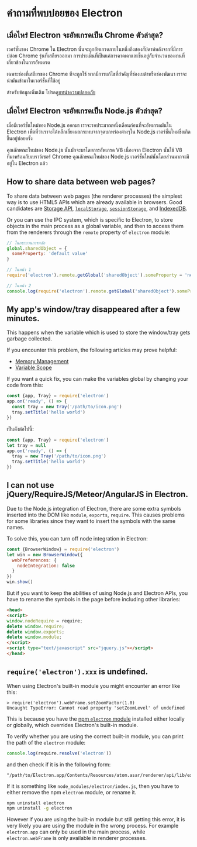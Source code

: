 # คำถามที่พบบ่อยของ Electron

## เมื่อไหร่ Electron จะอัพเกรดเป็น Chrome ตัวล่าสุด?

เวอร์ชั่นของ Chrome ใน Electron นั้นจะถูกอัพเกรดภายในหนึ่งถึงสองสัปดาห์หลังจากที่มีการปล่อย Chrome รุ่นที่เสถียรออกมา การประเมินที่เป็นแค่การคาดเดาและขึ้นอยู่กับจำนวนของงานที่เกี่ยวข้องในการอัพเดรด

เฉพาะช่องที่เสถียรของ Chrome ทีจะถูกใช้ หากมีการแก้ไขที่สำคัญที่ช่องเบต้าหรือช่องพัฒนา เราจะนำมันเข้ามาในเวอร์ชั่นที่ใช้อยู่

สำหรับข้อมูลเพิ่มเติม โปรดดู[บทนำความปลอดภัย](tutorial/security.md)

## เมื่อไหร่ Electron จะอัพเกรดเป็น Node.js ตัวล่าสุด?

เมื่อมีเวอร์ชั่นใหม่ของ Node.js ออกมา เราจะรอประมาณหนึ่งเดือนก่อนที่จะอัพเกรดมันใน Electron เพื่อที่ว่าเราจะได้หลีกเลี่ยงผลกระทบจากจุดบกพร่องต่างๆใน Node.js เวอร์ชั่นใหม่ซึ่งเกิดขึ้นอยู่บ่อยครั้ง

คุณลักษณะใหม่ของ Node.js นั้นมักจะมาโดยการอัพเกรด V8 เนื่องจาก Electron นั้นใช้ V8 ที่มาพร้อมกับเบราว์เซอร์ Chrome คุณลักษณะใหม่ของ Node.js เวอร์ชั่นใหม่นั้นโดยส่วนมากจะมีอยู่ใน Electron แล้ว

## How to share data between web pages?

To share data between web pages (the renderer processes) the simplest way is to use HTML5 APIs which are already available in browsers. Good candidates are [Storage API](https://developer.mozilla.org/en-US/docs/Web/API/Storage), [`localStorage`](https://developer.mozilla.org/en-US/docs/Web/API/Window/localStorage), [`sessionStorage`](https://developer.mozilla.org/en-US/docs/Web/API/Window/sessionStorage), and [IndexedDB](https://developer.mozilla.org/en-US/docs/Web/API/IndexedDB_API).

Or you can use the IPC system, which is specific to Electron, to store objects in the main process as a global variable, and then to access them from the renderers through the `remote` property of `electron` module:

```javascript
// ในกระบวนการหลัก
global.sharedObject = {
  someProperty: 'default value'
}
```

```javascript
// ในหน้า 1
require('electron').remote.getGlobal('sharedObject').someProperty = 'new value'
```

```javascript
// ในหน้า 2
console.log(require('electron').remote.getGlobal('sharedObject').someProperty)
```

## My app's window/tray disappeared after a few minutes.

This happens when the variable which is used to store the window/tray gets garbage collected.

If you encounter this problem, the following articles may prove helpful:

* [Memory Management](https://developer.mozilla.org/en-US/docs/Web/JavaScript/Memory_Management)
* [Variable Scope](https://msdn.microsoft.com/library/bzt2dkta(v=vs.94).aspx)

If you want a quick fix, you can make the variables global by changing your code from this:

```javascript
const {app, Tray} = require('electron')
app.on('ready', () => {
  const tray = new Tray('/path/to/icon.png')
  tray.setTitle('hello world')
})
```

เป็นดังต่อไปนี้:

```javascript
const {app, Tray} = require('electron')
let tray = null
app.on('ready', () => {
  tray = new Tray('/path/to/icon.png')
  tray.setTitle('hello world')
})
```

## I can not use jQuery/RequireJS/Meteor/AngularJS in Electron.

Due to the Node.js integration of Electron, there are some extra symbols inserted into the DOM like `module`, `exports`, `require`. This causes problems for some libraries since they want to insert the symbols with the same names.

To solve this, you can turn off node integration in Electron:

```javascript
const {BrowserWindow} = require('electron')
let win = new BrowserWindow({
  webPreferences: {
    nodeIntegration: false
  }
})
win.show()
```

But if you want to keep the abilities of using Node.js and Electron APIs, you have to rename the symbols in the page before including other libraries:

```html
<head>
<script>
window.nodeRequire = require;
delete window.require;
delete window.exports;
delete window.module;
</script>
<script type="text/javascript" src="jquery.js"></script>
</head>
```

## `require('electron').xxx` is undefined.

When using Electron's built-in module you might encounter an error like this:

    > require('electron').webFrame.setZoomFactor(1.0)
    Uncaught TypeError: Cannot read property 'setZoomLevel' of undefined
    

This is because you have the [npm `electron` module](https://www.npmjs.com/package/electron) installed either locally or globally, which overrides Electron's built-in module.

To verify whether you are using the correct built-in module, you can print the path of the `electron` module:

```javascript
console.log(require.resolve('electron'))
```

and then check if it is in the following form:

    "/path/to/Electron.app/Contents/Resources/atom.asar/renderer/api/lib/exports/electron.js"
    

If it is something like `node_modules/electron/index.js`, then you have to either remove the npm `electron` module, or rename it.

```bash
npm uninstall electron
npm uninstall -g electron
```

However if you are using the built-in module but still getting this error, it is very likely you are using the module in the wrong process. For example `electron.app` can only be used in the main process, while `electron.webFrame` is only available in renderer processes.
